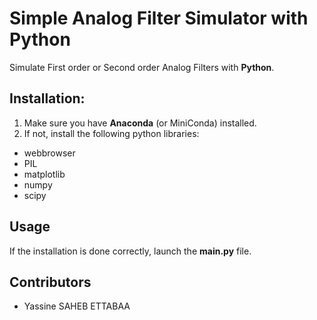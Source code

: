 # Simple Analog Filter Simulator with Python
Simulate First order or Second order Analog Filters with **Python**.

## Installation:
1. Make sure you have **Anaconda** (or MiniConda) installed. 
1. If not, install the following python libraries:
  * webbrowser
  * PIL
  * matplotlib
  * numpy
  * scipy

## Usage
If the installation is done correctly, launch the **main.py** file.

## Contributors
* Yassine SAHEB ETTABAA
